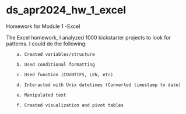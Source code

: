 # ds_apr2024_hw_1_excel
Homework for Module 1 -Excel


The Excel homework,  I analyzed 1000 kickstarter projects to look for patterns. I could do the following:

        a. Created variables/structure

        b. Used conditional formatting 

        c. Used function (COUNTIFS, LEN, etc)

        d. Interacted with Unix datetimes (Converted timestamp to date)

        e. Manipulated text
        
        f. Created visualization and pivot tables
